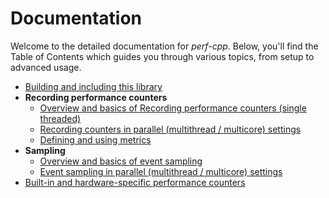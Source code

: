 # Documentation
Welcome to the detailed documentation for *perf-cpp*. 
Below, you'll find the Table of Contents which guides you through various topics, from setup to advanced usage.

* [Building and including this library](build.md)
* **Recording performance counters**
  * [Overview and basics of Recording performance counters (single threaded)](recording-performance-counters.md)
  * [Recording counters in parallel (multithread / multicore) settings](recording-performance-counters-multithreaded.md)
  * [Defining and using metrics](metrics.md)
* **Sampling**
  * [Overview and basics of event sampling](sampling.md)
  * [Event sampling in parallel (multithread / multicore) settings](sampling-parallel.md)
* [Built-in and hardware-specific performance counters](counters.md)